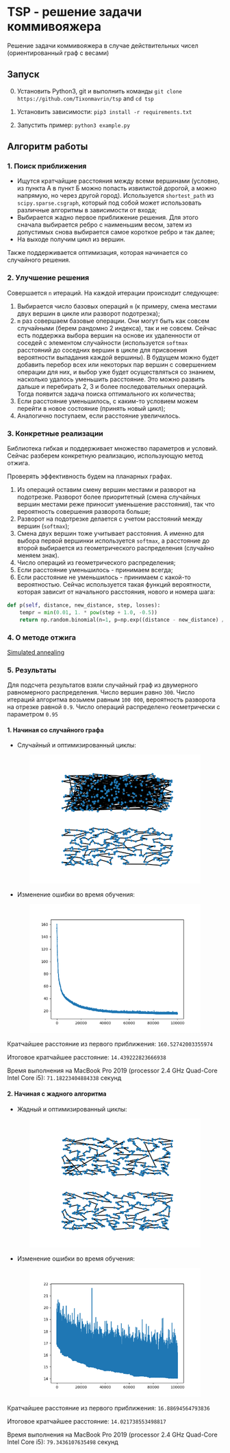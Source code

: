 # TSP - решение задачи коммивояжера

Решение задачи коммивояжера в случае действительных чисел (ориентированный граф с весами)

## Запуск

0. Установить Python3, git и выполнить команды `git clone https://github.com/Tixonmavrin/tsp` and `cd tsp`

1. Установить зависимости:
`pip3 install -r requirements.txt`

3. Запустить пример:
`python3 example.py`

## Алгоритм работы

### 1. Поиск приближения

- Ищутся кратчайщие расстояния между всеми вершинами (условно, из пункта А в пункт Б можно попасть извилистой дорогой, а можно напрямую, но через другой город). Используется `shortest_path` из `scipy.sparse.csgraph`, который под собой может использовать различные алгоритмы в зависимости от входа;
- Выбирается жадно первое приближение решения. Для этого сначала выбирается ребро с наименьшим весом, затем из допустимых снова выбирается самое короткое ребро и так далее;
- На выходе получим цикл из вершин.

Также поддерживается оптимизация, которая начинается со случайного решения.

### 2. Улучшение решения
Совершается `n` итераций. На каждой итерации происходит следующее:
1. Выбирается число базовых операций `m` (к примеру, смена местами двух вершин в цикле или разворот подотрезка);
2. `m` раз совершаем базовые операции. Они могут быть как совсем случайными (берем рандомно 2 индекса), так и не совсем. Сейчас есть поддержка выбора вершин на основе их удаленности от соседей с элементом случайности (используется `softmax` расстояний до соседних вершин в цикле для присвоения вероятности выпадания каждой вершины). В будущем можно будет добавить перебор всех или некоторых пар вершин с совершением операции для них, и выбор уже будет осуществляться со знанием, насколько удалось уменьшить расстояние. Это можно развить дальше и перебирать 2, 3 и более последовательных операций. Тогда появится задача поиска оптимального их количества;
3. Если расстояние уменьшилось, с каким-то условием можем перейти в новое состояние (принять новый цикл);
4. Аналогично поступаем, если расстояние увеличилось.

### 3. Конкретные реализации

Библиотека гибкая и поддерживает множество параметров и условий. Сейчас разберем конкретную реализацию, использующую метод отжига. 

Проверять эффективность будем на планарных графах. 

1. Из операций оставим смену вершин местами и разворот на подотрезке. Разворот более приоритетный (смена случайных вершин местами реже приносит уменьшение расстояния), так что вероятность совершения разворота больше;
2. Разворот на подотрезке делается с учетом расстояний между вершин (`softmax`);
3. Смена двух вершин тоже учитывает расстояния. А именно для выбора первой вершинки используется `softmax`, а расстояние до второй выбирается из геометрического распределения (случайно меняем знак). 
4. Число операций из геометрического распределения;
5. Если расстояние уменьшилось - принимаем всегда;
6. Если расстояние не уменьшилось - принимаем с какой-то вероятностью. Сейчас используется такая функций вероятности, которая зависит от начального расстояния, нового и номера шага:

```python
def p(self, distance, new_distance, step, losses):
    tempr = min(0.01, 1. * pow(step + 1.0, -0.5))
    return np.random.binomial(n=1, p=np.exp((distance - new_distance) / tempr))
```

### 4. О методе отжига

[Simulated annealing](https://en.wikipedia.org/wiki/Simulated_annealing)

### 5. Результаты

Для подсчета результатов взяли случайный граф из двумерного равномерного распределения. Число вершин равно `300`.
Число итераций алгоритма возьмем равным `100 000`, вероятность разворота на отрезке равной `0.9`. Число операций распределено геометрически с параметром `0.95`

#### 1. Начиная со случайного графа

- Случайный и оптимизированный циклы:
<p align="center"><img src="images/cycle_optimization_random.png" alt="Случайный и оптимизированный циклы"  width="400"/></p>

- Изменение ошибки во время обучения:
<p align="center"><img src="images/loss_random.png" alt="Loss, начиная со случайного цикла"  width="400"/></p>

Кратчайшее расстояние из первого приближения: `160.52742003355974`

Итоговое кратчайшее расстояние: `14.439222823666938`

Время выполнения на MacBook Pro 2019 (processor 2.4 GHz Quad-Core Intel Core i5): `71.18223404884338` секунд


#### 2. Начиная с жадного алгоритма

- Жадный и оптимизированный циклы:
<p align="center"><img src="images/cycle_optimization_greedy.png" alt="Случайный и оптимизированный циклы"  width="400"/></p>

- Изменение ошибки во время обучения:
<p align="center"><img src="images/loss_greedy.png" alt="Loss, начиная с жадного цикла"  width="400"/></p>

Кратчайшее расстояние из первого приближения: `16.88694564793836`

Итоговое кратчайшее расстояние: `14.021738553498817`

Время выполнения на MacBook Pro 2019 (processor 2.4 GHz Quad-Core Intel Core i5): `79.3436107635498` секунд